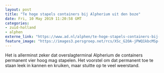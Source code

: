 ```yaml
---
layout: post
title: "Te hoge stapels containers bij Alpherium uit den boze"
date: Fri, 10 May 2019 11:20:58 GMT
categories: 
- zuid-holland 
- alphen 
externe_link: "https://www.ad.nl/alphen/te-hoge-stapels-containers-bij-alpherium-uit-den-boze~a7ebe184/"
feature_image: "https://images3.persgroep.net/rcs/XSc_G2OA-jPWQ1kbcMSp-A-QXHc/diocontent/108462179/_fitwidth/400/?appId=21791a8992982cd8da851550a453bd7f&quality=0.7"
---
```


Het is allerminst zeker dat overslagterminal Alpherium de containers permanent vier hoog mag stapelen. Het voorstel om dat permanent toe te staan leek in kannen en kruiken, maar stuitte op te veel weerstand.
